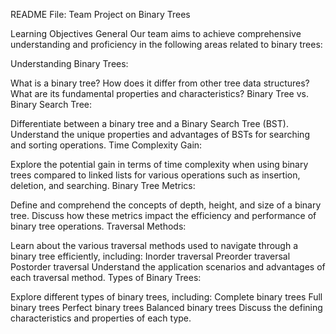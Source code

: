 README File: Team Project on Binary Trees

Learning Objectives
General
Our team aims to achieve comprehensive understanding and proficiency in the following areas related to binary trees:

Understanding Binary Trees:

What is a binary tree?
How does it differ from other tree data structures?
What are its fundamental properties and characteristics?
Binary Tree vs. Binary Search Tree:

Differentiate between a binary tree and a Binary Search Tree (BST).
Understand the unique properties and advantages of BSTs for searching and sorting operations.
Time Complexity Gain:

Explore the potential gain in terms of time complexity when using binary trees compared to linked lists for various operations such as insertion, deletion, and searching.
Binary Tree Metrics:

Define and comprehend the concepts of depth, height, and size of a binary tree.
Discuss how these metrics impact the efficiency and performance of binary tree operations.
Traversal Methods:

Learn about the various traversal methods used to navigate through a binary tree efficiently, including:
Inorder traversal
Preorder traversal
Postorder traversal
Understand the application scenarios and advantages of each traversal method.
Types of Binary Trees:

Explore different types of binary trees, including:
Complete binary trees
Full binary trees
Perfect binary trees
Balanced binary trees
Discuss the defining characteristics and properties of each type.


